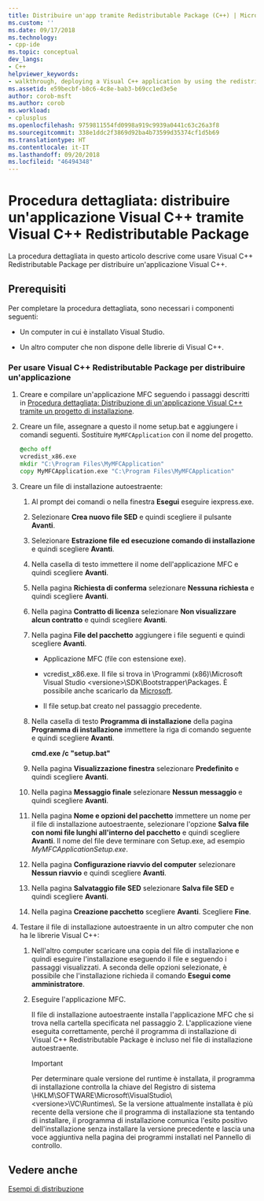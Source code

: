 ```yaml
---
title: Distribuire un'app tramite Redistributable Package (C++) | Microsoft Docs
ms.custom: ''
ms.date: 09/17/2018
ms.technology:
- cpp-ide
ms.topic: conceptual
dev_langs:
- C++
helpviewer_keywords:
- walkthrough, deploying a Visual C++ application by using the redistributable package
ms.assetid: e59becbf-b8c6-4c8e-bab3-b69cc1ed3e5e
author: corob-msft
ms.author: corob
ms.workload:
- cplusplus
ms.openlocfilehash: 9759811554fd0998a919c9939a0441c63c26a3f8
ms.sourcegitcommit: 338e1ddc2f3869d92ba4b73599d35374cf1d5b69
ms.translationtype: HT
ms.contentlocale: it-IT
ms.lasthandoff: 09/20/2018
ms.locfileid: "46494348"
---
```

# <a name="walkthrough-deploying-a-visual-c-application-by-using-the-visual-c-redistributable-package"></a>Procedura dettagliata: distribuire un'applicazione Visual C++ tramite Visual C++ Redistributable Package

La procedura dettagliata in questo articolo descrive come usare Visual C++ Redistributable Package per distribuire un'applicazione Visual C++.

## <a name="prerequisites"></a>Prerequisiti

Per completare la procedura dettagliata, sono necessari i componenti seguenti:

- Un computer in cui è installato Visual Studio.

- Un altro computer che non dispone delle librerie di Visual C++.

### <a name="to-use-the-visual-c-redistributable-package-to-deploy-an-application"></a>Per usare Visual C++ Redistributable Package per distribuire un'applicazione

1.  Creare e compilare un'applicazione MFC seguendo i passaggi descritti in [Procedura dettagliata: Distribuzione di un'applicazione Visual C++ tramite un progetto di installazione](walkthrough-deploying-a-visual-cpp-application-by-using-a-setup-project.md).

1. Creare un file, assegnare a questo il nome setup.bat e aggiungere i comandi seguenti. Sostituire `MyMFCApplication` con il nome del progetto.

    ```cmd
    @echo off
    vcredist_x86.exe
    mkdir "C:\Program Files\MyMFCApplication"
    copy MyMFCApplication.exe "C:\Program Files\MyMFCApplication"
    ```

1. Creare un file di installazione autoestraente:

   1. Al prompt dei comandi o nella finestra **Esegui** eseguire iexpress.exe.

   1. Selezionare **Crea nuovo file SED** e quindi scegliere il pulsante **Avanti**.

   1. Selezionare **Estrazione file ed esecuzione comando di installazione** e quindi scegliere **Avanti**.

   1. Nella casella di testo immettere il nome dell'applicazione MFC e quindi scegliere **Avanti**.

   1. Nella pagina **Richiesta di conferma** selezionare **Nessuna richiesta** e quindi scegliere **Avanti**.

   1. Nella pagina **Contratto di licenza** selezionare **Non visualizzare alcun contratto** e quindi scegliere **Avanti**.

   1. Nella pagina **File del pacchetto** aggiungere i file seguenti e quindi scegliere **Avanti**.

      - Applicazione MFC (file con estensione exe).

      - vcredist_x86.exe. Il file si trova in \Programmi (x86)\Microsoft Visual Studio \<versione>\SDK\Bootstrapper\Packages\. È possibile anche scaricarlo da [Microsoft](https://www.microsoft.com/download/confirmation.aspx?id=5555).

      - Il file setup.bat creato nel passaggio precedente.

   1. Nella casella di testo **Programma di installazione** della pagina **Programma di installazione** immettere la riga di comando seguente e quindi scegliere **Avanti**.

      **cmd.exe /c "setup.bat"**

   1. Nella pagina **Visualizzazione finestra** selezionare **Predefinito** e quindi scegliere **Avanti**.

   1. Nella pagina **Messaggio finale** selezionare **Nessun messaggio** e quindi scegliere **Avanti**.

   1. Nella pagina **Nome e opzioni del pacchetto** immettere un nome per il file di installazione autoestraente, selezionare l'opzione **Salva file con nomi file lunghi all'interno del pacchetto** e quindi scegliere **Avanti**. Il nome del file deve terminare con Setup.exe, ad esempio *MyMFCApplicationSetup.exe*.

   1. Nella pagina **Configurazione riavvio del computer** selezionare **Nessun riavvio** e quindi scegliere **Avanti**.

   1. Nella pagina **Salvataggio file SED** selezionare **Salva file SED** e quindi scegliere **Avanti**.

   1. Nella pagina **Creazione pacchetto** scegliere **Avanti**. Scegliere **Fine**.

1. Testare il file di installazione autoestraente in un altro computer che non ha le librerie Visual C++:

   1. Nell'altro computer scaricare una copia del file di installazione e quindi eseguire l'installazione eseguendo il file e seguendo i passaggi visualizzati. A seconda delle opzioni selezionate, è possibile che l'installazione richieda il comando **Esegui come amministratore**.

   1. Eseguire l'applicazione MFC.

      Il file di installazione autoestraente installa l'applicazione MFC che si trova nella cartella specificata nel passaggio 2. L'applicazione viene eseguita correttamente, perché il programma di installazione di Visual C++ Redistributable Package è incluso nel file di installazione autoestraente.

      > [!IMPORTANT]
      > Per determinare quale versione del runtime è installata, il programma di installazione controlla la chiave del Registro di sistema \HKLM\SOFTWARE\Microsoft\VisualStudio\\\<versione>\VC\Runtimes\\<platform>. Se la versione attualmente installata è più recente della versione che il programma di installazione sta tentando di installare, il programma di installazione comunica l'esito positivo dell'installazione senza installare la versione precedente e lascia una voce aggiuntiva nella pagina dei programmi installati nel Pannello di controllo.

## <a name="see-also"></a>Vedere anche

[Esempi di distribuzione](deployment-examples.md)<br/>
